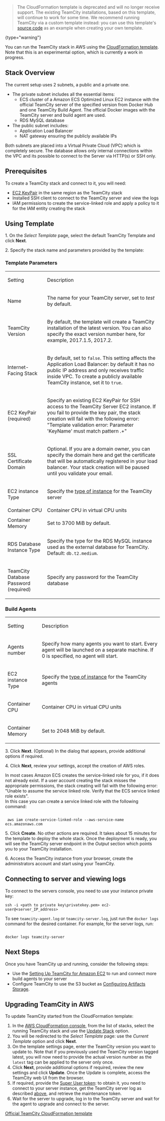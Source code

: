 [//]: # (title: Running TeamCity Stack in AWS)
[//]: # (auxiliary-id: Running TeamCity Stack in AWS)

>The CloudFormation template is deprecated and will no longer receive support. The existing TeamCity installations, based on this template, will continue to work for some time. We recommend running TeamCity via a custom template instead: you can use this template's [source code](https://github.com/JetBrains/teamcity-cloudformation-template) as an example when creating your own template.
>
{type="warning"}

You can run the TeamCity stack in AWS using the [CloudFormation template](https://github.com/JetBrains/teamcity-cloudformation-template). Note that this is an experimental option, which is currently a work in progress.

## Stack Overview

The current setup uses 2 subnets, a public and a private one.
* The private subnet includes all the essential items:
  * ECS cluster of a Amazon ECS Optimized Linux EC2 instance with the official TeamCity server of the specified version from Docker Hub and one TeamCity Build Agent. The official Docker images with the TeamCity server and build agent are used.
  * RDS MySQL database
* The public subnet includes:
  * Application Load Balancer
  * NAT gateway ensuring the publicly available IPs

Both subnets are placed into a Virtual Private Cloud (VPC) which is completely secure. The database allows only internal connections within the VPC and its possible to connect to the Server via HTTP(s) or SSH only.

## Prerequisites

To create a TeamCity stack and connect to it, you will need:
* [EC2 KeyPair](http://docs.aws.amazon.com/AWSEC2/latest/UserGuide/ec2-key-pairs.html) in the same region as the TeamCity stack
* Installed SSH client to connect to the TeamCity server and view the logs
* IAM permissions to create the service-linked role and apply a policy to it for the IAM entity creating the stack

## Using Template

1\.  On the _Select Template_ page, select the default TeamCity Template and click __Next__.

2\.  Specify the stack name and parameters provided by the template:

### Template Parameters

<table><tr>

<td>

Setting


</td>

<td>

Description


</td></tr><tr>

<td>

Name


</td>

<td>

The name for your TeamCity server, set to _test_ by default.


</td></tr><tr>

<td>

TeamCity Version


</td>

<td>

By default, the template will create a TeamCity installation of the latest version. You can also specify the exact version number here, for example, 2017.1.5, 2017.2.


</td></tr><tr>

<td>

Internet\-Facing Stack

 


</td>

<td>

By default, set to `false`.  This setting affects the Application Load Balancer: by default it has no public IP address and only receives traffic inside VPC. To create a publicly available TeamCity instance, set it to `true`.

</td></tr><tr>

<td>

EC2 KeyPair (required)


</td>

<td>

Specify an existing EC2 KeyPair for SSH access to the TeamCity Server EC2 instance. If you fail to provide the key pair, the stack creation will fail with the following error: "Template validation error: Parameter 'KeyName' must match pattern .\+"


</td></tr><tr>

<td>

SSL Certificate Domain

</td>

<td>

Optional. If you are a domain owner, you can specify the domain here and get the certificate that will be automatically registered in your load balancer. Your stack creation will be paused until you validate your email.

</td></tr><tr>

<td>

EC2 instance Type


</td>

<td>

Specify the [type of instance](https://aws.amazon.com/ec2/instance-types/) for the TeamCity server


</td></tr><tr>

<td>
Container CPU

</td>

<td>
Container CPU in virtual CPU units

</td></tr><tr>

<td>
Container Memory

</td>

<td>

Set to 3700 MiB by default.

</td></tr><tr>

<td>

RDS Database Instance Type


</td>

<td>

Specify the type for the RDS MySQL instance used as the external database for TeamCity. Default: `db.t2.medium`.


</td></tr><tr>

<td>

TeamCity Database Password (required)


</td>

<td>

Specify any password for the TeamCity database


</td></tr></table>



### Build Agents


<table><tr>

<td>

Setting


</td>

<td>

Description


</td></tr><tr>

<td>

Agents number

</td>

<td>

Specify how many agents you want to start. Every agent will be launched on a separate machine. If 0 is specified, no agent will start.

</td></tr><tr>

<td>

EC2 instance Type


</td>

<td>

Specify the [type of instance](https://aws.amazon.com/ec2/instance-types/) for the TeamCity agents


</td></tr><tr>

<td>

Container CPU

</td>

<td>

Container CPU in virtual CPU units

</td></tr><tr>

<td>

Container Memory

</td>

<td>

Set to 2048 MiB by default.

</td></tr></table>



3\. Click __Next__. (Optional) In the dialog that appears, provide additional options if required.

4\. Click __Next__, review  your settings, accept the creation of AWS roles.

<note>

In most cases Amazon ECS creates the service\-linked role for you, if it does not already exist. If a user account creating the stack misses the appropriate permissions, the stack creating will fail with the following error: "Unable to assume the service linked role. Verify that the ECS service linked role exists".    
In this case you can create a service linked role with the following command:    

```Shell

 aws iam create-service-linked-role --aws-service-name ecs.amazonaws.com
```


</note>

5\. Click __Сreate__. No other actions are required. It takes about 15 minutes for the template to deploy the whole stack. Once the deployment is ready, you will see the TeamCity server endpoint in the _Output_ section which points you to your TeamCity installation. 

6\. Access the TeamCity instance from your browser, create the administrators account and start using your TeamCity.

## Connecting to server and viewing logs

To connect to the servers console, you need to use your instance private key:


```Shell
ssh -i <path to private key\privatekey.pem> ec2-user@<server_IP_address>

```


To see  `teamcity-agent.log` or `teamcity-server.log`, just run the `docker logs` command for the desired container. For example, for the server logs, run: 


```Shell

docker logs teamcity-server

```


## Next Steps

Once you have TeamCity up and running, consider the following steps:
* Use the [Setting Up TeamCity for Amazon EC2](setting-up-teamcity-for-amazon-ec2.md) to run and connect more build agents to your server
* Configure TeamCity to use the S3 bucket as [Configuring Artifacts Storage](configuring-artifacts-storage.md#Amazon+S3+Support).

## Upgrading TeamCity in AWS

To update TeamCity started from the CloudFormation template:
1. In the [AWS CloudFormation console](https://console.aws.amazon.com/cloudformation), from the list of stacks, select the running TeamCity stack and use the [Update Stack](http://docs.aws.amazon.com/AWSCloudFormation/latest/UserGuide/using-cfn-updating-stacks-direct.html) option.
2. You will be redirected to the _Select Template_ page: use the _Current Template_ option and click __Next__.
3. On the template settings page, enter the TeamCity version you want to update to. Note that if you previously used the TeamCity version tagged latest, you will now need to provide the actual version number as the `latest` tag can be applied to the server only once. 
4. Click __Next__, provide additional options if required, review the new settings and click __Update__. Once the Update is complete, access the TeamCity web UI from the browser.
5. If required, provide the [Super User token](super-user.md): to obtain it, you need to connect to your server instance, get the TeamCity server log as described [above](#Connecting+to+server+and+viewing+logs), and retrieve the maintenance token.
6. Wait for the server to upgrade, log in to the TeamCity server and wait for the agent to upgrade and connect to the server.



<seealso>
        <category ref="blog">
            <a href="https://blog.jetbrains.com/teamcity/2017/10/teamcity-aws/">Official TeamCity CloudFormation template</a>
        </category>
</seealso>
